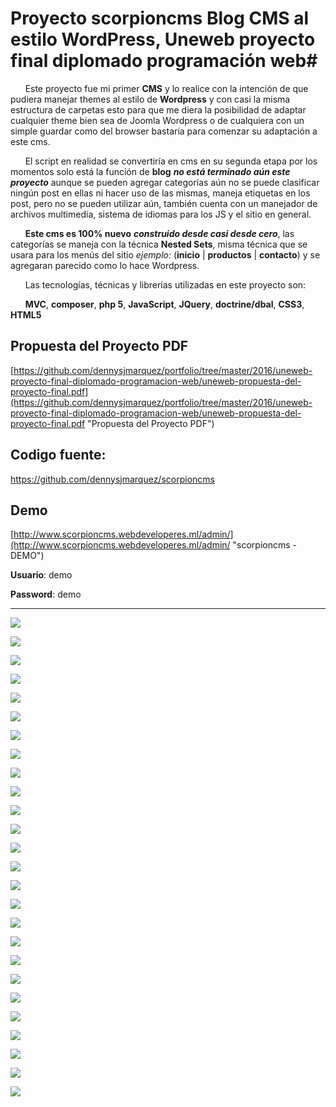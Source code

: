 # Proyecto scorpioncms Blog CMS al estilo WordPress, Uneweb proyecto final diplomado programación web#


      Este proyecto fue mi primer **CMS** y lo realice con la intención de que pudiera manejar themes al estilo de **Wordpress** y con casi la misma estructura de carpetas esto para que me diera la posibilidad de adaptar cualquier theme bien sea de Joomla Wordpress o de cualquiera con un simple guardar como del browser bastaría para comenzar su adaptación a este cms.

      El script en realidad se convertiría en cms en su segunda etapa por los momentos solo está la función de **blog** ***no está terminado aún este proyecto*** aunque se pueden agregar categorías aún no se puede clasificar ningún post en ellas ni hacer uso de las mismas, maneja  etiquetas en los post, pero no se pueden utilizar aún, también cuenta con un manejador de archivos multimedia, sistema de idiomas para los JS  y el sitio en general.
 
      **Este cms es 100% nuevo** ***construido desde casi desde cero***, las categorías se maneja con la técnica **Nested Sets**, misma técnica que se usara para los menús del sitio *ejemplo:* (**inicio** | **productos** | **contacto**) y se agregaran parecido como lo hace Wordpress.

      Las tecnologías, técnicas y librerías utilizadas en este proyecto son:

      **MVC**, **composer**, **php 5**, **JavaScript**, **JQuery**, **doctrine/dbal**, **CSS3**, **HTML5**

## Propuesta del Proyecto PDF ##
[https://github.com/dennysjmarquez/portfolio/tree/master/2016/uneweb-proyecto-final-diplomado-programacion-web/uneweb-propuesta-del-proyecto-final.pdf](https://github.com/dennysjmarquez/portfolio/tree/master/2016/uneweb-proyecto-final-diplomado-programacion-web/uneweb-propuesta-del-proyecto-final.pdf "Propuesta del Proyecto PDF")


## Codigo fuente: 
<https://github.com/dennysjmarquez/scorpioncms>

## Demo ##

[http://www.scorpioncms.webdeveloperes.ml/admin/](http://www.scorpioncms.webdeveloperes.ml/admin/ "scorpioncms - DEMO")

**Usuario**: demo

**Password**: demo


----------

![](https://raw.githubusercontent.com/dennysjmarquez/portfolio/master/2016/uneweb-proyecto-final-diplomado-programacion-web/Image1.jpg)

![](https://raw.githubusercontent.com/dennysjmarquez/portfolio/master/2016/uneweb-proyecto-final-diplomado-programacion-web/Image2.jpg)

![](https://raw.githubusercontent.com/dennysjmarquez/portfolio/master/2016/uneweb-proyecto-final-diplomado-programacion-web/Image3.jpg)

![](https://raw.githubusercontent.com/dennysjmarquez/portfolio/master/2016/uneweb-proyecto-final-diplomado-programacion-web/Image4.jpg)

![](https://raw.githubusercontent.com/dennysjmarquez/portfolio/master/2016/uneweb-proyecto-final-diplomado-programacion-web/Image5.jpg)

![](https://raw.githubusercontent.com/dennysjmarquez/portfolio/master/2016/uneweb-proyecto-final-diplomado-programacion-web/Image6.jpg)

![](https://raw.githubusercontent.com/dennysjmarquez/portfolio/master/2016/uneweb-proyecto-final-diplomado-programacion-web/Image8.jpg)

![](https://raw.githubusercontent.com/dennysjmarquez/portfolio/master/2016/uneweb-proyecto-final-diplomado-programacion-web/Image9.jpg)

![](https://raw.githubusercontent.com/dennysjmarquez/portfolio/master/2016/uneweb-proyecto-final-diplomado-programacion-web/Image10.jpg)

![](https://raw.githubusercontent.com/dennysjmarquez/portfolio/master/2016/uneweb-proyecto-final-diplomado-programacion-web/Image11.jpg)

![](https://raw.githubusercontent.com/dennysjmarquez/portfolio/master/2016/uneweb-proyecto-final-diplomado-programacion-web/Image12.jpg)

![](https://raw.githubusercontent.com/dennysjmarquez/portfolio/master/2016/uneweb-proyecto-final-diplomado-programacion-web/Image13.jpg)

![](https://raw.githubusercontent.com/dennysjmarquez/portfolio/master/2016/uneweb-proyecto-final-diplomado-programacion-web/Image14.jpg)

![](https://raw.githubusercontent.com/dennysjmarquez/portfolio/master/2016/uneweb-proyecto-final-diplomado-programacion-web/Image15.jpg)

![](https://raw.githubusercontent.com/dennysjmarquez/portfolio/master/2016/uneweb-proyecto-final-diplomado-programacion-web/Image16.jpg)

![](https://raw.githubusercontent.com/dennysjmarquez/portfolio/master/2016/uneweb-proyecto-final-diplomado-programacion-web/Image17.jpg)

![](https://raw.githubusercontent.com/dennysjmarquez/portfolio/master/2016/uneweb-proyecto-final-diplomado-programacion-web/Image18.jpg)

![](https://raw.githubusercontent.com/dennysjmarquez/portfolio/master/2016/uneweb-proyecto-final-diplomado-programacion-web/Image19.jpg)

![](https://raw.githubusercontent.com/dennysjmarquez/portfolio/master/2016/uneweb-proyecto-final-diplomado-programacion-web/Image20.jpg)

![](https://raw.githubusercontent.com/dennysjmarquez/portfolio/master/2016/uneweb-proyecto-final-diplomado-programacion-web/Image21.jpg)

![](https://raw.githubusercontent.com/dennysjmarquez/portfolio/master/2016/uneweb-proyecto-final-diplomado-programacion-web/Image22.jpg)

![](https://raw.githubusercontent.com/dennysjmarquez/portfolio/master/2016/uneweb-proyecto-final-diplomado-programacion-web/Image23.jpg)

![](https://raw.githubusercontent.com/dennysjmarquez/portfolio/master/2016/uneweb-proyecto-final-diplomado-programacion-web/Image24.jpg)

![](https://raw.githubusercontent.com/dennysjmarquez/portfolio/master/2016/uneweb-proyecto-final-diplomado-programacion-web/Image25.jpg)

![](https://raw.githubusercontent.com/dennysjmarquez/portfolio/master/2016/uneweb-proyecto-final-diplomado-programacion-web/Image26.jpg)

![](https://raw.githubusercontent.com/dennysjmarquez/portfolio/master/2016/uneweb-proyecto-final-diplomado-programacion-web/Image27.jpg)

